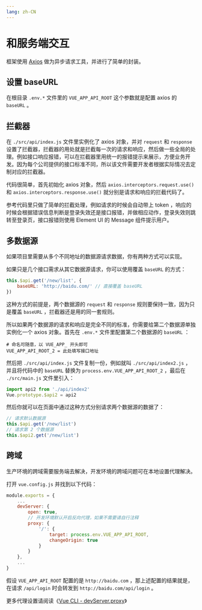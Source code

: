 ```yaml
---
lang: zh-CN
---
```


# 和服务端交互

框架使用 [Axios](https://github.com/axios/axios) 做为异步请求工具，并进行了简单的封装。

## 设置 baseURL

在根目录 `.env.*` 文件里的 `VUE_APP_API_ROOT` 这个参数就是配置 axios 的 `baseURL` 。

## 拦截器

在 `./src/api/index.js` 文件里实例化了 axios 对象，并对 `request` 和 `response` 设置了拦截器，拦截器的用处就是拦截每一次的请求和响应，然后做一些全局的处理。例如接口响应报错，可以在拦截器里用统一的报错提示来展示，方便业务开发。因为每个公司提供的接口标准不同，所以该文件需要开发者根据实际情况去定制对应的拦截器。

代码很简单，首先初始化 axios 对象，然后 `axios.interceptors.request.use()` 和 `axios.interceptors.response.use()` 就分别是请求和响应的拦截代码了。

参考代码里只做了简单的拦截处理，例如请求的时候会自动带上 token ，响应的时候会根据错误信息判断是登录失效还是接口报错，并做相应动作，登录失效则跳转至登录页，接口报错则使用 Element UI 的 Message 组件提示用户。

## 多数据源

如果项目里需要从多个不同地址的数据源请求数据，你有两种方式可以实现。

如果只是几个接口需求从其它数据源请求，你可以使用覆盖 `baseURL` 的方式：

```js
this.$api.get('/new/list', {
    baseURL: 'http://baidu.com/' // 直接覆盖 baseURL
})
```

这种方式的前提是，两个数据源的 `request` 和 `response` 规则要保持一致，因为只是覆盖 `baseURL` ，拦截器还是用的同一套规则。

所以如果两个数据源的请求和响应是完全不同的标准，你需要给第二个数据源单独实例化一个 axios 对象。首先在 `.env.*` 文件里配置第二个数据源的 `baseURL` ：

```
# 命名可随意，以 VUE_APP_ 开头即可
VUE_APP_API_ROOT_2 = 此处填写接口地址
```

然后把 `./src/api/index.js` 文件复制一份，例如就叫 `./src/api/index2.js` ，并且将代码中的 `baseURL` 替换为 `process.env.VUE_APP_API_ROOT_2` ，最后在 `./src/main.js` 文件里引入：

```js
import api2 from './api/index2'
Vue.prototype.$api2 = api2
```

然后你就可以在页面中通过这种方式分别请求两个数据源的数据了：

```js
// 请求默认数据源
this.$api.get('/new/list')
// 请求第 2 个数据源
this.$api2.get('/new/list')
```

## 跨域

生产环境的跨域需要服务端去解决，开发环境的跨域问题可在本地设置代理解决。

打开 `vue.config.js` 并找到以下代码：

```js
module.exports = {
    ...
    devServer: {
        open: true,
        // 开发环境默认开启反向代理，如果不需要请自行注释
        proxy: {
            '/': {
                target: process.env.VUE_APP_API_ROOT,
                changeOrigin: true
            }
        }
    },
    ...
}
```

假设 `VUE_APP_API_ROOT` 配置的是 `http://baidu.com` ，那上述配置的结果就是，在请求 `/api/login` 时会转发到 `http://baidu.com/api/login` 。

更多代理设置请阅读《[Vue CLI - devServer.proxy](https://cli.vuejs.org/zh/config/#devserver-proxy)》